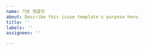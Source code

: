 ```yaml
---
name: 기본 템플릿
about: Describe this issue template's purpose here.
title: ''
labels: ''
assignees: ''

---
```



